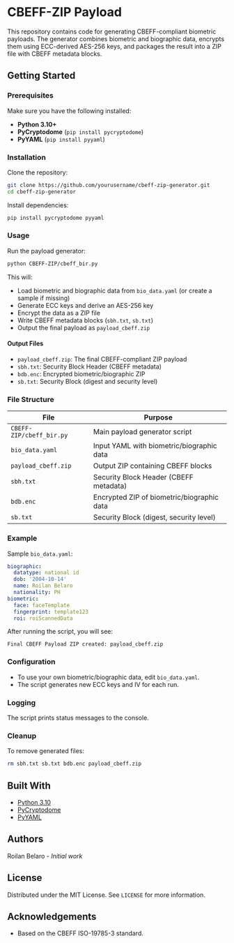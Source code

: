 # CBEFF-ZIP Payload 

This repository contains code for generating CBEFF-compliant biometric payloads. The generator combines biometric and biographic data, encrypts them using ECC-derived AES-256 keys, and packages the result into a ZIP file with CBEFF metadata blocks.

## Getting Started

### Prerequisites

Make sure you have the following installed:
- **Python 3.10+**
- **PyCryptodome** (`pip install pycryptodome`)
- **PyYAML** (`pip install pyyaml`)

### Installation

Clone the repository:

```bash
git clone https://github.com/yourusername/cbeff-zip-generator.git
cd cbeff-zip-generator
```

Install dependencies:

```bash
pip install pycryptodome pyyaml
```

### Usage

Run the payload generator:

```bash
python CBEFF-ZIP/cbeff_bir.py
```

This will:
- Load biometric and biographic data from `bio_data.yaml` (or create a sample if missing)
- Generate ECC keys and derive an AES-256 key
- Encrypt the data as a ZIP file
- Write CBEFF metadata blocks (`sbh.txt`, `sb.txt`)
- Output the final payload as `payload_cbeff.zip`

#### Output Files

- `payload_cbeff.zip`: The final CBEFF-compliant ZIP payload
- `sbh.txt`: Security Block Header (CBEFF metadata)
- `bdb.enc`: Encrypted biometric/biographic ZIP
- `sb.txt`: Security Block (digest and security level)

### File Structure

| File                | Purpose                                      |
|---------------------|----------------------------------------------|
| `CBEFF-ZIP/cbeff_bir.py` | Main payload generator script           |
| `bio_data.yaml`     | Input YAML with biometric/biographic data    |
| `payload_cbeff.zip` | Output ZIP containing CBEFF blocks           |
| `sbh.txt`           | Security Block Header (CBEFF metadata)       |
| `bdb.enc`           | Encrypted ZIP of biometric/biographic data   |
| `sb.txt`            | Security Block (digest, security level)      |

### Example

Sample `bio_data.yaml`:

```yaml
biographic:
  datatype: national id
  dob: '2004-10-14'
  name: Roilan Belaro
  nationality: PH
biometric:
  face: faceTemplate
  fingerprint: template123
  roi: roiScannedData
```

After running the script, you will see:

```
Final CBEFF Payload ZIP created: payload_cbeff.zip
```

### Configuration

- To use your own biometric/biographic data, edit `bio_data.yaml`.
- The script generates new ECC keys and IV for each run.

### Logging

The script prints status messages to the console.

### Cleanup

To remove generated files:

```bash
rm sbh.txt sb.txt bdb.enc payload_cbeff.zip
```

## Built With

* [Python 3.10](https://www.python.org/)
* [PyCryptodome](https://www.pycryptodome.org/)
* [PyYAML](https://pyyaml.org/)

## Authors

Roilan Belaro - _Initial work_

## License

Distributed under the MIT License. See `LICENSE` for more information.

## Acknowledgements

- Based on the CBEFF ISO-19785-3 standard.
